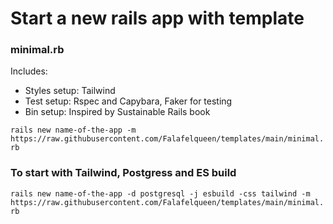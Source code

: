 # Start a new rails app with template

### minimal.rb
Includes:
- Styles setup: Tailwind
- Test setup: Rspec and Capybara, Faker for testing
- Bin setup: Inspired by Sustainable Rails book

`rails new name-of-the-app -m https://raw.githubusercontent.com/Falafelqueen/templates/main/minimal.rb`

### To start with Tailwind, Postgress and ES build

`rails new name-of-the-app -d postgresql -j esbuild -css tailwind -m https://raw.githubusercontent.com/Falafelqueen/templates/main/minimal.rb`
